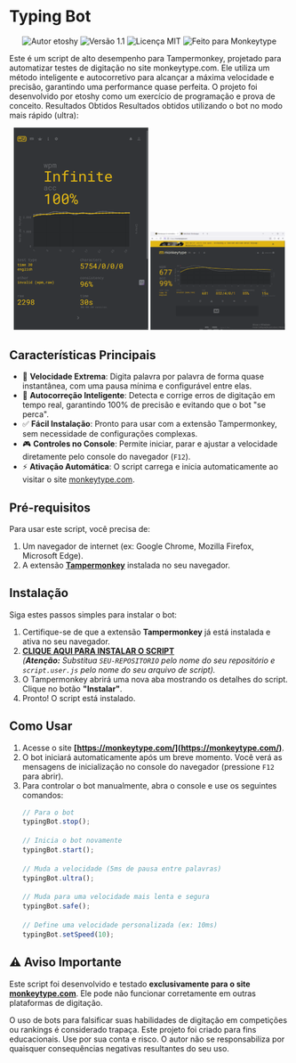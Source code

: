 # Typing Bot

<p align="center">
<img src="https://img.shields.io/badge/Autor-etoshy-blue?style=for-the-badge&logo=github" alt="Autor etoshy">
<img src="https://img.shields.io/badge/Versão-1.1-brightgreen?style=for-the-badge" alt="Versão 1.1">
<img src="https://img.shields.io/badge/Licença-MIT-lightgrey?style=for-the-badge" alt="Licença MIT">
<img src="https://img.shields.io/badge/Feito%20para-Monkeytype-yellow?style=for-the-badge" alt="Feito para Monkeytype">
</p>
Este é um script de alto desempenho para Tampermonkey, projetado para automatizar testes de digitação no site monkeytype.com. Ele utiliza um método inteligente e autocorretivo para alcançar a máxima velocidade e precisão, garantindo uma performance quase perfeita.
O projeto foi desenvolvido por etoshy como um exercício de programação e prova de conceito.
Resultados Obtidos
Resultados obtidos utilizando o bot no modo mais rápido (ultra):
<p align="center">
  <img src="image.webp" alt="Resultado de WPM obtido com o bot" width="48%">
   
  <img src="imagem1.webp" alt="Outro resultado de WPM obtido com o bot" width="48%">
</p>

## Características Principais

-   🚀 **Velocidade Extrema**: Digita palavra por palavra de forma quase instantânea, com uma pausa mínima e configurável entre elas.
-   🧠 **Autocorreção Inteligente**: Detecta e corrige erros de digitação em tempo real, garantindo 100% de precisão e evitando que o bot "se perca".
-   ✅ **Fácil Instalação**: Pronto para usar com a extensão Tampermonkey, sem necessidade de configurações complexas.
-   🎮 **Controles no Console**: Permite iniciar, parar e ajustar a velocidade diretamente pelo console do navegador (`F12`).
-   ⚡ **Ativação Automática**: O script carrega e inicia automaticamente ao visitar o site [monkeytype.com](https://monkeytype.com/).

## Pré-requisitos

Para usar este script, você precisa de:

1.  Um navegador de internet (ex: Google Chrome, Mozilla Firefox, Microsoft Edge).
2.  A extensão **[Tampermonkey](https://www.tampermonkey.net/)** instalada no seu navegador.

## Instalação

Siga estes passos simples para instalar o bot:

1.  Certifique-se de que a extensão **Tampermonkey** já está instalada e ativa no seu navegador.
2.  **[CLIQUE AQUI PARA INSTALAR O SCRIPT](https://github.com/etoshy/typing-bot/raw/main/main.js)**  
    *(**Atenção:** Substitua `SEU-REPOSITORIO` pelo nome do seu repositório e `script.user.js` pelo nome do seu arquivo de script).*
3.  O Tampermonkey abrirá uma nova aba mostrando os detalhes do script. Clique no botão **"Instalar"**.
4.  Pronto! O script está instalado.

## Como Usar

1.  Acesse o site **[https://monkeytype.com/](https://monkeytype.com/)**.
2.  O bot iniciará automaticamente após um breve momento. Você verá as mensagens de inicialização no console do navegador (pressione `F12` para abrir).
3.  Para controlar o bot manualmente, abra o console e use os seguintes comandos:
    ```javascript
    // Para o bot
    typingBot.stop();

    // Inicia o bot novamente
    typingBot.start();

    // Muda a velocidade (5ms de pausa entre palavras)
    typingBot.ultra(); 

    // Muda para uma velocidade mais lenta e segura
    typingBot.safe(); 

    // Define uma velocidade personalizada (ex: 10ms)
    typingBot.setSpeed(10); 
    ```

## ⚠️ Aviso Importante

Este script foi desenvolvido e testado **exclusivamente para o site [monkeytype.com](https://monkeytype.com/)**. Ele pode não funcionar corretamente em outras plataformas de digitação.

O uso de bots para falsificar suas habilidades de digitação em competições ou rankings é considerado trapaça. Este projeto foi criado para fins educacionais. Use por sua conta e risco. O autor não se responsabiliza por quaisquer consequências negativas resultantes do seu uso.
